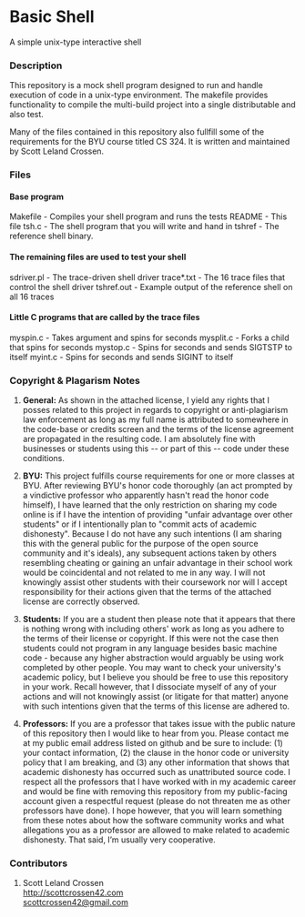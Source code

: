 # Basic Shell

A simple unix-type interactive shell

### Description

This repository is a mock shell program designed to run and handle execution of code in a unix-type environment. The
makefile provides functionality to compile the multi-build project into a single distributable and also test.

Many of the files contained in this repository also fullfill some of the requirements for the BYU course titled CS 324.
It is written and maintained by Scott Leland Crossen.

### Files

#### Base program
Makefile    - Compiles your shell program and runs the tests
README      - This file
tsh.c       - The shell program that you will write and hand in
tshref      - The reference shell binary.

#### The remaining files are used to test your shell
sdriver.pl  - The trace-driven shell driver
trace*.txt  - The 16 trace files that control the shell driver
tshref.out  - Example output of the reference shell on all 16 traces

#### Little C programs that are called by the trace files
myspin.c    - Takes argument <n> and spins for <n> seconds
mysplit.c   - Forks a child that spins for <n> seconds
mystop.c    - Spins for <n> seconds and sends SIGTSTP to itself
myint.c     - Spins for <n> seconds and sends SIGINT to itself

### Copyright & Plagarism Notes

1. **General:** As shown in the attached license, I yield any rights that I posses related to this project in regards to
copyright or anti-plagiarism law enforcement as long as my full name is attributed to somewhere in the code-base or credits
screen and the terms of the license agreement are propagated in the resulting code. I am absolutely fine with businesses
or students using this -- or part of this -- code under these conditions.

2. **BYU:** This project fulfills course requirements for one or more classes at BYU. After reviewing BYU's honor code
thoroughly (an act prompted by a vindictive professor who apparently hasn't read the honor code himself), I have learned
that the only restriction on sharing my code online is if I have the intention of providing "unfair advantage over other
students" or if I intentionally plan to "commit acts of academic dishonesty". Because I do not have any such intentions
(I am sharing this with the general public for the purpose of the open source community and it's ideals), any subsequent
actions taken by others resembling cheating or gaining an unfair advantage in their school work would be coincidental
and not related to me in any way. I will not knowingly assist other students with their coursework nor will I accept
responsibility for their actions given that the terms of the attached license are correctly observed.

3. **Students:** If you are a student then please note that it appears that there is nothing wrong with including others'
work as long as you adhere to the terms of their license or copyright. If this were not the case then students could not
program in any language besides basic machine code - because any higher abstraction would arguably be using work completed
by other people. You may want to check your university's academic policy, but I believe you should be free to use this
repository in your work. Recall however, that I dissociate myself of any of your actions and will not knowingly assist
(or litigate for that matter) anyone with such intentions given that the terms of this license are adhered to.

4. **Professors:** If you are a professor that takes issue with the public nature of this repository then I would like
to hear from you. Please contact me at my public email address listed on github and be sure to include: (1) your contact
information, (2) the clause in the honor code or university policy that I am breaking, and (3) any other information that
shows that academic dishonesty has occurred such as unattributed source code. I respect all the professors that I have
worked with in my academic career and would be fine with removing this repository from my public-facing account given a
respectful request (please do not threaten me as other professors have done). I hope however, that you will learn something
from these notes about how the software community works and what allegations you as a professor are allowed to make
related to academic dishonesty. That said, I’m usually very cooperative.

### Contributors

1. Scott Leland Crossen  
<http://scottcrossen42.com>  
<scottcrossen42@gmail.com>
